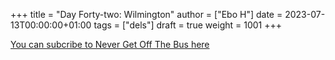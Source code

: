 +++
title = "Day Forty-two: Wilmington"
author = ["Ebo H"]
date = 2023-07-13T00:00:00+01:00
tags = ["dels"]
draft = true
weight = 1001
+++

[You can subcribe to Never Get Off The Bus here](https://never-get-off-the-bus.ghost.io/#/portal/)
